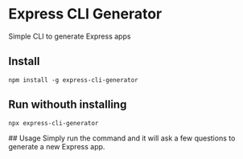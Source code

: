# Express CLI Generator

Simple CLI to generate Express apps

## Install

<code>npm install -g express-cli-generator</code>

## Run withouth installing

<code>npx express-cli-generator</code>

## Usage
Simply run the command and it will ask a few questions to generate a new Express app.

